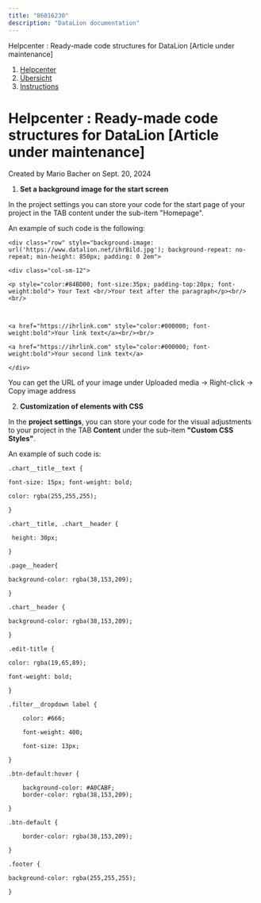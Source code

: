```yaml
---
title: "86016230"
description: "DataLion documentation"
---
```


Helpcenter : Ready-made code structures for DataLion \[Article under maintenance\]  

1.  [Helpcenter](index.html)
2.  [Übersicht](2982609.html)
3.  [Instructions](Instructions_85524497.html)

# Helpcenter : Ready-made code structures for DataLion \[Article under maintenance\]

Created by Mario Bacher on Sept. 20, 2024

1.  **Set a background image for the start screen**
    

In the project settings you can store your code for the start page of your project in the TAB content under the sub-item "Homepage".

An example of such code is the following:

```
<div class="row" style="background-image: url('https://www.datalion.net/ihrBild.jpg'); background-repeat: no-repeat; min-height: 850px; padding: 0 2em">

<div class="col-sm-12">

<p style="color:#84BD00; font-size:35px; padding-top:20px; font-weight:bold"> Your Text <br/>Your text after the paragraph</p><br/><br/>

 

<a href="https://ihrlink.com" style="color:#000000; font-weight:bold">Your link text</a><br/><br/>

<a href="https://ihrlink.com" style="color:#000000; font-weight:bold">Your second link text</a>

</div>
```

You can get the URL of your image under Uploaded media -> Right-click -> Copy image address

2.  **Customization of elements with CSS**
    

In the **project settings**, you can store your code for the visual adjustments to your project in the TAB **Content** under the sub-item **"Custom CSS Styles"**.

An example of such code is:

```
.chart__title__text {

font-size: 15px; font-weight: bold;

color: rgba(255,255,255);

}

.chart__title, .chart__header {

 height: 30px;

}

.page__header{

background-color: rgba(38,153,209);

}

.chart__header {

background-color: rgba(38,153,209);

}

.edit-title {

color: rgba(19,65,89);

font-weight: bold;

}

.filter__dropdown label {

    color: #666;

    font-weight: 400;

    font-size: 13px;

}

.btn-default:hover {

    background-color: #A0CABF;
    border-color: rgba(38,153,209);

}

.btn-default {

    border-color: rgba(38,153,209);

}

.footer {

background-color: rgba(255,255,255);

}
```